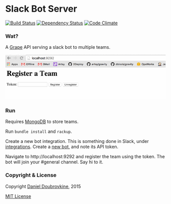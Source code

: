 Slack Bot Server
================

[![Build Status](https://travis-ci.org/dblock/slack-bot-server.svg?branch=master)](https://travis-ci.org/dblock/slack-bot-server)
[![Dependency Status](https://gemnasium.com/dblock/slack-bot-server.svg)](https://gemnasium.com/dblock/slack-bot-server)
[![Code Climate](https://codeclimate.com/github/dblock/slack-bot-server.svg)](https://codeclimate.com/github/dblock/slack-bot-server)

### Wat?

A [Grape](http://github.com/ruby-grape/grape) API serving a slack bot to multiple teams.

![](images/demo.gif)

### Run

Requires [MongoDB](https://www.mongodb.org/downloads) to store teams.

Run `bundle install` and `rackup`.

Create a new bot integration. This is something done in Slack, under [integrations](https://artsy.slack.com/services). Create a [new bot](https://artsy.slack.com/services/new/bot), and note its API token.

Navigate to http://localhost:9292 and register the team using the token. The bot will join your #general channel. Say hi to it.

### Copyright & License

Copyright [Daniel Doubrovkine](http://code.dblock.org), 2015

[MIT License](LICENSE)
